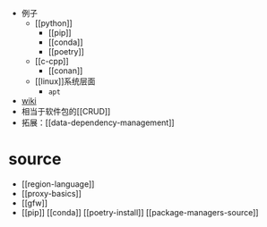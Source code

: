 - 例子
  - [[python]]
    - [[pip]]
    - [[conda]]
    - [[poetry]]
  - [[c-cpp]]
    - [[conan]]
  - [[linux]]系统层面
    - `apt`
- [wiki](https://en.wikipedia.org/wiki/Package_manager)
- 相当于软件包的[[CRUD]]
- 拓展：[[data-dependency-management]]
# source
- [[region-language]]
- [[proxy-basics]]
- [[gfw]]
- [[pip]] [[conda]] [[poetry-install]] [[package-managers-source]]